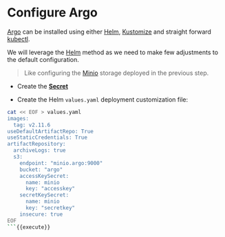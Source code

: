 # Configure Argo

[Argo](https://argoproj.github.io/projects/argo) can be installed using either [Helm](https://github.com/argoproj/argo-helm), [Kustomize](https://github.com/argoproj/argo/tree/stable/manifests) and straight forward [kubectl](https://github.com/argoproj/argo/tree/stable/manifests).

We will leverage the [Helm](https://github.com/argoproj/argo-helm) method as we need to make few adjustments to the default configuration.

> Like configuring the [Minio](https://min.io) storage deployed in the previous step.

* Create the [**Secret**]()

* Create the Helm `values.yaml` deployment customization file:

```bash
cat << EOF > values.yaml
images:
  tag: v2.11.6
useDefaultArtifactRepo: True
useStaticCredentials: True
artifactRepository:
  archiveLogs: true
  s3:
    endpoint: "minio.argo:9000"
    bucket: "argo"
    accessKeySecret:
      name: minio
      key: "accesskey"
    secretKeySecret:
      name: minio
      key: "secretkey"
    insecure: true
EOF
```{{execute}}
